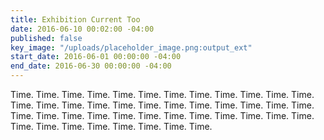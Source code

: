 ```yaml
---
title: Exhibition Current Too
date: 2016-06-10 00:02:00 -04:00
published: false
key_image: "/uploads/placeholder_image.png:output_ext"
start_date: 2016-06-01 00:00:00 -04:00
end_date: 2016-06-30 00:00:00 -04:00
---
```


Time. Time. Time. Time. Time. Time. Time. Time. Time. Time. Time. Time. Time. Time. Time. Time. Time. Time. Time. Time. Time. Time. Time. Time. Time. Time. Time. Time. Time. Time. Time. Time. Time. Time. Time. Time. Time. Time. Time. Time. Time. Time. Time. Time. 